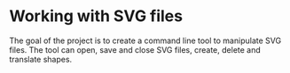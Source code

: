 <h1 id="university-project-for-object-oriented-programming-course---working-with-svg-files">Working with SVG files</h1>
<p>The goal of the project is to create a command line tool to manipulate SVG files. The tool can open, save and close SVG files, create, delete and translate shapes.</p>
